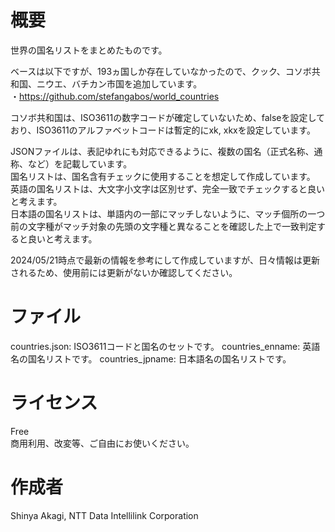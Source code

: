 # 概要
世界の国名リストをまとめたものです。  
  
ベースは以下ですが、193ヵ国しか存在していなかったので、クック、コソボ共和国、ニウエ、バチカン市国を追加しています。  
・https://github.com/stefangabos/world_countries  
  
コソボ共和国は、ISO3611の数字コードが確定していないため、falseを設定しており、ISO3611のアルファベットコードは暫定的にxk, xkxを設定しています。  
  
JSONファイルは、表記ゆれにも対応できるように、複数の国名（正式名称、通称、など）を記載しています。  
国名リストは、国名含有チェックに使用することを想定して作成しています。  
英語の国名リストは、大文字小文字は区別せず、完全一致でチェックすると良いと考えます。  
日本語の国名リストは、単語内の一部にマッチしないように、マッチ個所の一つ前の文字種がマッチ対象の先頭の文字種と異なることを確認した上で一致判定すると良いと考えます。  
  
2024/05/21時点で最新の情報を参考にして作成していますが、日々情報は更新されるため、使用前には更新がないか確認してください。  
  
# ファイル
countries.json: ISO3611コードと国名のセットです。
countries_enname: 英語名の国名リストです。
countries_jpname: 日本語名の国名リストです。

# ライセンス
Free  
商用利用、改変等、ご自由にお使いください。  

# 作成者
Shinya Akagi, NTT Data Intellilink Corporation  
